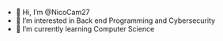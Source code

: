 - 👋 Hi, I’m @NicoCam27
- 👀 I’m interested in Back end Programming and Cybersecurity
- 🌱 I’m currently learning Computer Science

<!---
NicoCam27/NicoCam27 is a ✨ special ✨ repository because its `README.md` (this file) appears on your GitHub profile.
You can click the Preview link to take a look at your changes.
--->
